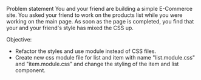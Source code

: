 Problem statement
You and your friend are building a simple E-Commerce site. You asked your friend to work on the products list while you were working on the main page. As soon as the page is completed, you find that your and your friend's style has mixed the CSS up.

Objective:

- Refactor the styles and use module instead of CSS files.
- Create new css module file for list and item with name "list.module.css" and "item.module.css" and change the styling of the item and list component.

